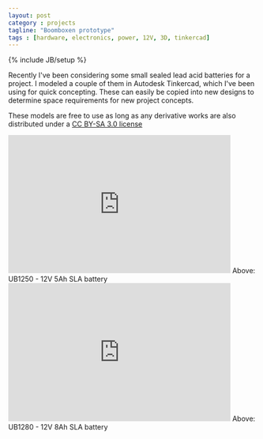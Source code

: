 ```yaml
---
layout: post
category : projects
tagline: "Boomboxen prototype"
tags : [hardware, electronics, power, 12V, 3D, tinkercad]
---
```

{% include JB/setup %}

Recently I've been considering some small sealed lead acid batteries for a project. I modeled a couple of them in Autodesk Tinkercad, which I've been using for quick concepting. These can easily be copied into new designs to determine space requirements for new project concepts. 

These models are free to use as long as any derivative works are also distributed under a [CC BY-SA 3.0 license](https://creativecommons.org/licenses/by-sa/3.0/)

<iframe width="450" height="280" src="https://tinkercad.com/embed/cak11NGvWtF?editbtn=1" frameborder="0" marginwidth="0" marginheight="0" scrolling="no"></iframe>
Above: UB1250 - 12V 5Ah SLA battery

<iframe width="450" height="280" src="https://tinkercad.com/embed/5xivns3SLOG?editbtn=1" frameborder="0" marginwidth="0" marginheight="0" scrolling="no"></iframe>
Above: UB1280 - 12V 8Ah SLA battery

